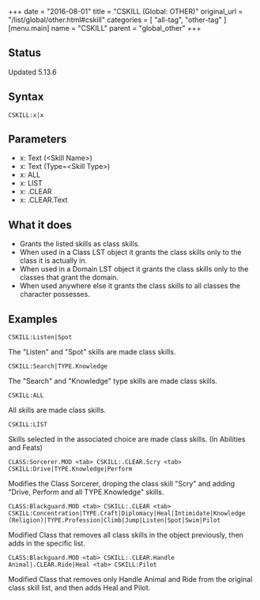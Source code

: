 +++
date = "2016-08-01"
title = "CSKILL (Global: OTHER)"
original_url = "/list/global/other.html#cskill"
categories = [ "all-tag", "other-tag" ]
[menu.main]
    name = "CSKILL"
    parent = "global_other"
+++

## Status

Updated 5.13.6

## Syntax

`CSKILL:x|x`

## Parameters

-   x: Text (&lt;Skill Name&gt;)
-   x: Text (Type=&lt;Skill Type&gt;)
-   x: ALL
-   x: LIST
-   x: .CLEAR
-   x: .CLEAR.Text



What it does
------------

-   Grants the listed skills as class skills.
-   When used in a Class LST object it grants the class skills only to
    the class it is actually in.
-   When used in a Domain LST object it grants the class skills only to
    the classes that grant the domain.
-   When used anywhere else it grants the class skills to all classes
    the character possesses.

Examples
--------

`CSKILL:Listen|Spot`

The "Listen" and "Spot" skills are made class skills.

`CSKILL:Search|TYPE.Knowledge`

The "Search" and "Knowledge" type skills are made class skills.

`CSKILL:ALL`

All skills are made class skills.

`CSKILL:LIST`

Skills selected in the associated choice are made class skills. (In
Abilities and Feats)

`CLASS:Sorcerer.MOD <tab> CSKILL:.CLEAR.Scry <tab> CSKILL:Drive|TYPE.Knowledge|Perform`

Modifies the Class Sorcerer, droping the class skill "Scry" and adding
"Drive, Perform and all TYPE.Knowledge" skills.

`CLASS:Blackguard.MOD <tab> CSKILL:.CLEAR <tab> CSKILL:Concentration|TYPE.Craft|Diplomacy|Heal|Intimidate|Knowledge (Religion)|TYPE.Profession|Climb|Jump|Listen|Spot|Swim|Pilot`

Modified Class that removes all class skills in the object previously,
then adds in the specific list.

`CLASS:Blackguard.MOD <tab> CSKILL:.CLEAR.Handle Animal|.CLEAR.Ride|Heal <tab> CSKILL:Pilot`

Modified Class that removes only Handle Animal and Ride from the
original class skill list, and then adds Heal and Pilot.


